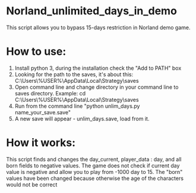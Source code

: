 # Norland_unlimited_days_in_demo
This script allows you to bypass 15-days restriction in Norland demo game.
# How to use:
1) Install python 3, during the installation check the "Add to PATH" box
2) Looking for the path to the saves, it's about this:
C:\Users\\%USER%\\AppData\Local\Strategy\saves
4) Open command line and change directory in your command line to saves directory. Example: cd C:\Users\\%USER%\\AppData\Local\Strategy\saves
5) Run from the command line "python unlim_days.py name_your_save.save"
6) A new save will appear - unlim_days.save, load from it.
# How it works:
This script finds and changes the day_current, player_data : day, and all born fields to negative values.
The game does not check if current day value is negative and allow you to play from -1000 day to 15.
The "born" values have been changed because otherwise the age of the characters would not be correct
